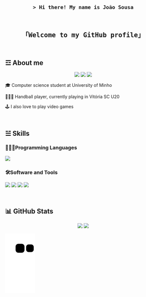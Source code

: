 <!-- Introdução --> 
<br>
<h3 align= "center"> 
       <samp>&gt; Hi there! My name is João Sousa 
  </samp>

</h3> 

<br>

<!-- Welcome -->
<h2 align= "center"> 
       <samp> 「Welcome to my GitHub profile」
  </samp>  
</h2>
         
<br>         

<!-- About me -->

<h2>&#9778; About me </h2>   

<p align="center">
<a target="_blank" href="https://www.instagram.com/joao.sousa64/"><img src="https://img.shields.io/badge/Instagram-E4405F?style=for-the-badge&logo=instagram&logoColor=white"></a>
<a target="_blank" href="https://twitter.com/Joao_Sousa64"><img src="https://img.shields.io/badge/Twitter-1DA1F2?style=for-the-badge&logo=twitter&logoColor=white"></a>
<a target="_blank" href="https://www.facebook.com/joaoafonso.almeidasousa.3/"><img src="https://img.shields.io/badge/Facebook-1877F2?style=for-the-badge&logo=facebook&logoColor=white"></a>

🎓 Computer science student at University of Minho 

🤾🏻‍♂️ Handball player, currently playing in Vitória SC U20 

🕹 I also love to play video games  

<br> 
  
<h2>&#9777; Skills </h2> 

<!-- Programming Languages --> 

<h3> 👨🏻‍💻Programming Languages </h3> 

<!-- Haskell --> 
<a><img src="https://img.shields.io/badge/Haskell-5D4F85?style=for-the-badge&logo=haskell&logoColor=white"></a> 


<h3>🛠Software and Tools </h3> 

<p>  
       <!-- Adobe Photoshop -->
       <a><img src="https://img.shields.io/badge/Adobe%20Photoshop-31A8FF?style=for-the-badge&logo=Adobe%20Photoshop&logoColor=black"></a> 
       <!-- Visual Studio Code --> 
       <a><img src="https://img.shields.io/badge/Visual_Studio_Code-0078D4?style=for-the-badge&logo=visual%20studio%20code&logoColor=white"></a>
       <!-- GitHub -->
       <a><img src="https://img.shields.io/badge/GitHub-100000?style=for-the-badge&logo=github&logoColor=white"></a>
       <!-- Adobe Illustrator -->
       <a><img src="https://img.shields.io/badge/Adobe%20Illustrator-FF9A00?style=for-the-badge&logo=adobe%20illustrator&logoColor=white"></a> 
</p>   

<br>

<h2> 📊 GitHub Stats </h2> 
  
<p align="center">
<img height="200px" src="https://github-readme-stats.vercel.app/api?username=sousini&theme=dark&show_icons=true">
<img height="200px" src="https://github-readme-stats.vercel.app/api/top-langs/?username=sousini&theme=dark&show_icons=true">
</p>




 
![Snake animation](https://github.com/sousini/sousini/blob/output/github-contribution-grid-snake.svg)
